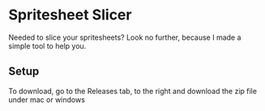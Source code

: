 # Spritesheet Slicer

Needed to slice your spritesheets? Look no further, because I made a simple tool to help you.

## Setup

To download, go to the Releases tab, to the right and download the zip file under mac or windows
